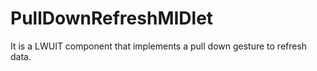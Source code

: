 # PullDownRefreshMIDlet
It is a LWUIT component that implements a pull down gesture to refresh data.
